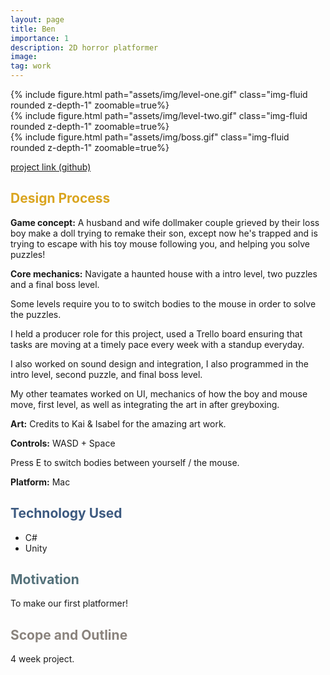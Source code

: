 ```yaml
---
layout: page
title: Ben
importance: 1
description: 2D horror platformer
image: 
tag: work
---
```




<div class="row mt-3">
<div class="col-sm mt-3 mt-md-0">
        {% include figure.html path="assets/img/level-one.gif" class="img-fluid rounded z-depth-1" zoomable=true%}
    </div>
    <div class="col-sm mt-3 mt-md-0">
        {% include figure.html path="assets/img/level-two.gif" class="img-fluid rounded z-depth-1" zoomable=true%}
    </div>
    <div class="col-sm mt-3 mt-md-0">
        {% include figure.html path="assets/img/boss.gif" class="img-fluid rounded z-depth-1" zoomable=true%}
    </div>
</div>

[project link (github)](https://github.com/ayaalsabahi/Ben-Platformer)

## <span style="color: #daa520;"> Design Process </span>

**Game concept:** 
A husband and wife dollmaker couple grieved by their loss boy make a doll trying to remake their son, except now he's trapped and is trying to escape with his toy mouse following you, and helping you solve puzzles!

**Core mechanics:**
Navigate a haunted house with a intro level, two puzzles and a final boss level. 

Some levels require you to to switch bodies to the mouse in order to solve the puzzles. 

I held a producer role for this project, used a Trello board ensuring that tasks are moving at a timely pace every week with a standup everyday. 

I also worked on sound design and integration, I also programmed in the intro level, second puzzle, and final boss level. 

My other teamates worked on UI, mechanics of how the boy and mouse move, first level, as well as integrating the art in after greyboxing. 

**Art:**
Credits to Kai & Isabel for the amazing art work. 

**Controls:** 
WASD + Space

Press E to switch bodies between yourself / the mouse.

**Platform:** 
Mac 

## <span style="color: #3d5a80;">Technology Used</span>
- C#
- Unity

## <span style="color: #54717a;">Motivation</span>
To make our first platformer!

## <span style="color: #8a837d;">Scope and Outline</span>
4 week project. 